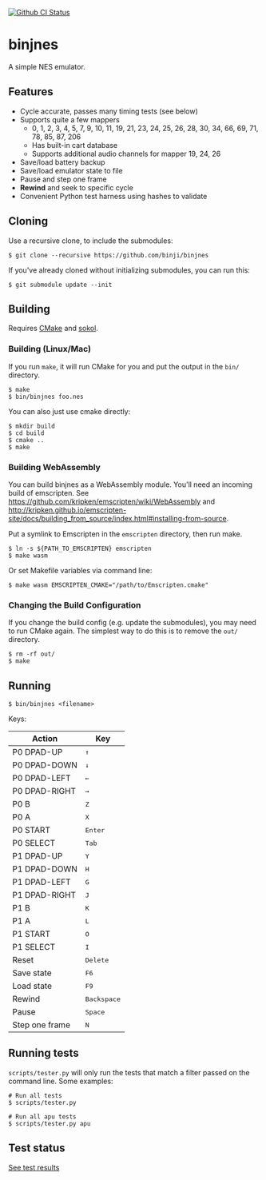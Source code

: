 [![Github CI Status](https://github.com/binji/binjnes/workflows/CI/badge.svg)](https://github.com/binji/binjnes)

# binjnes

A simple NES emulator.

## Features

* Cycle accurate, passes many timing tests (see below)
* Supports quite a few mappers
  * 0, 1, 2, 3, 4, 5, 7, 9, 10, 11, 19, 21, 23, 24, 25, 26, 28, 30, 34, 66, 69, 71, 78, 85, 87, 206
  * Has built-in cart database
  * Supports additional audio channels for mapper 19, 24, 26
* Save/load battery backup
* Save/load emulator state to file
* Pause and step one frame
* **Rewind** and seek to specific cycle
* Convenient Python test harness using hashes to validate

## Cloning

Use a recursive clone, to include the submodules:

```
$ git clone --recursive https://github.com/binji/binjnes
```

If you've already cloned without initializing submodules, you can run this:

```
$ git submodule update --init
```

## Building

Requires [CMake](https://cmake.org) and
[sokol](https://github.com/floooh/sokol).

### Building (Linux/Mac)

If you run `make`, it will run CMake for you and put the output in the `bin/`
directory.

```
$ make
$ bin/binjnes foo.nes
```

You can also just use cmake directly:

```
$ mkdir build
$ cd build
$ cmake ..
$ make
```

### Building WebAssembly

You can build binjnes as a WebAssembly module. You'll need an incoming build of
emscripten. See https://github.com/kripken/emscripten/wiki/WebAssembly and
http://kripken.github.io/emscripten-site/docs/building_from_source/index.html#installing-from-source.

Put a symlink to Emscripten in the `emscripten` directory, then run make.

```
$ ln -s ${PATH_TO_EMSCRIPTEN} emscripten
$ make wasm
```
Or set Makefile variables via command line:
```
$ make wasm EMSCRIPTEN_CMAKE="/path/to/Emscripten.cmake"
```

### Changing the Build Configuration

If you change the build config (e.g. update the submodules), you may need to run CMake again.
The simplest way to do this is to remove the `out/` directory.

```
$ rm -rf out/
$ make
```

## Running

```
$ bin/binjnes <filename>
```

Keys:

| Action | Key |
| --- | --- |
| P0 DPAD-UP | <kbd>↑</kbd> |
| P0 DPAD-DOWN | <kbd>↓</kbd> |
| P0 DPAD-LEFT | <kbd>←</kbd> |
| P0 DPAD-RIGHT | <kbd>→</kbd> |
| P0 B | <kbd>Z</kbd> |
| P0 A | <kbd>X</kbd> |
| P0 START | <kbd>Enter</kbd> |
| P0 SELECT | <kbd>Tab</kbd> |
| P1 DPAD-UP | <kbd>Y</kbd> |
| P1 DPAD-DOWN | <kbd>H</kbd> |
| P1 DPAD-LEFT | <kbd>G</kbd> |
| P1 DPAD-RIGHT | <kbd>J</kbd> |
| P1 B | <kbd>K</kbd> |
| P1 A | <kbd>L</kbd> |
| P1 START | <kbd>O</kbd> |
| P1 SELECT | <kbd>I</kbd> |
| Reset | <kbd>Delete</kbd> |
| Save state | <kbd>F6</kbd> |
| Load state | <kbd>F9</kbd> |
| Rewind | <kbd>Backspace</kbd> |
| Pause | <kbd>Space</kbd> |
| Step one frame | <kbd>N</kbd> |

## Running tests

`scripts/tester.py` will only run the tests that match a filter passed on the
command line. Some examples:

```
# Run all tests
$ scripts/tester.py

# Run all apu tests
$ scripts/tester.py apu
```

## Test status

[See test results](test_results.md)
